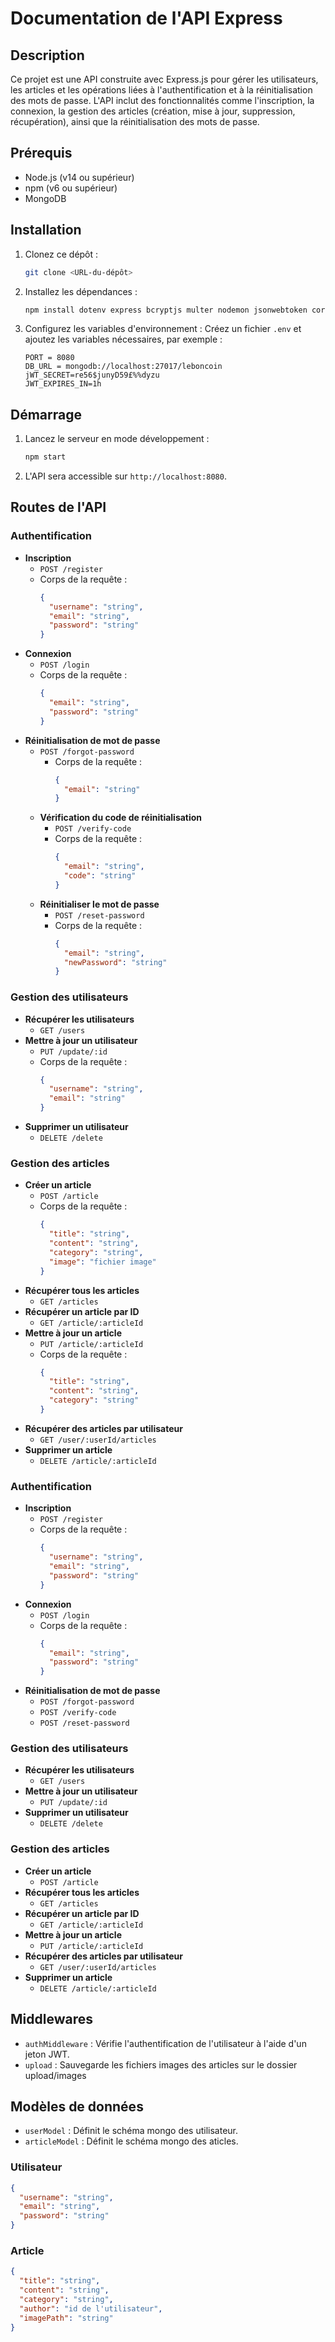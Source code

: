 # Documentation de l'API Express

## Description

Ce projet est une API construite avec Express.js pour gérer les utilisateurs, les articles et les opérations liées à l'authentification et à la réinitialisation des mots de passe. L'API inclut des fonctionnalités comme l'inscription, la connexion, la gestion des articles (création, mise à jour, suppression, récupération), ainsi que la réinitialisation des mots de passe.

## Prérequis

- Node.js (v14 ou supérieur)
- npm (v6 ou supérieur)
- MongoDB

## Installation

1. Clonez ce dépôt :
   ```bash
   git clone <URL-du-dépôt>
   ```
2. Installez les dépendances :
   ```bash
   npm install dotenv express bcryptjs multer nodemon jsonwebtoken cors crypto mailtrap mongoose
   ```
3. Configurez les variables d'environnement :
   Créez un fichier `.env` et ajoutez les variables nécessaires, par exemple :
   ```env
   PORT = 8080
   DB_URL = mongodb://localhost:27017/leboncoin
   jWT_SECRET=re56$junyD59£%%dyzu
   JWT_EXPIRES_IN=1h
   ```

## Démarrage

1. Lancez le serveur en mode développement :
   ```bash
   npm start
   ```
2. L'API sera accessible sur `http://localhost:8080`.

## Routes de l'API

### Authentification

- **Inscription**
  - `POST /register`
  - Corps de la requête :
    ```json
    {
      "username": "string",
      "email": "string",
      "password": "string"
    }
    ```
- **Connexion**
  - `POST /login`
  - Corps de la requête :
    ```json
    {
      "email": "string",
      "password": "string"
    }
    ```
- **Réinitialisation de mot de passe**
  - `POST /forgot-password`
    - Corps de la requête :
      ```json
      {
        "email": "string"
      }
      ```
  - **Vérification du code de réinitialisation**
    - `POST /verify-code`
    - Corps de la requête :
      ```json
      {
        "email": "string",
        "code": "string"
      }
      ```
  - **Réinitialiser le mot de passe**
    - `POST /reset-password`
    - Corps de la requête :
      ```json
      {
        "email": "string",
        "newPassword": "string"
      }
      ```

### Gestion des utilisateurs

- **Récupérer les utilisateurs**
  - `GET /users`
- **Mettre à jour un utilisateur**
  - `PUT /update/:id`
  - Corps de la requête :
    ```json
    {
      "username": "string",
      "email": "string"
    }
    ```
- **Supprimer un utilisateur**
  - `DELETE /delete`

### Gestion des articles

- **Créer un article**
  - `POST /article`
  - Corps de la requête :
    ```json
    {
      "title": "string",
      "content": "string",
      "category": "string",
      "image": "fichier image"
    }
    ```
- **Récupérer tous les articles**
  - `GET /articles`
- **Récupérer un article par ID**
  - `GET /article/:articleId`
- **Mettre à jour un article**
  - `PUT /article/:articleId`
  - Corps de la requête :
    ```json
    {
      "title": "string",
      "content": "string",
      "category": "string"
    }
    ```
- **Récupérer des articles par utilisateur**
  - `GET /user/:userId/articles`
- **Supprimer un article**
  - `DELETE /article/:articleId`

### Authentification

- **Inscription**
  - `POST /register`
  - Corps de la requête :
    ```json
    {
      "username": "string",
      "email": "string",
      "password": "string"
    }
    ```
- **Connexion**
  - `POST /login`
  - Corps de la requête :
    ```json
    {
      "email": "string",
      "password": "string"
    }
    ```
- **Réinitialisation de mot de passe**
  - `POST /forgot-password`
  - `POST /verify-code`
  - `POST /reset-password`

### Gestion des utilisateurs

- **Récupérer les utilisateurs**
  - `GET /users`
- **Mettre à jour un utilisateur**
  - `PUT /update/:id`
- **Supprimer un utilisateur**
  - `DELETE /delete`

### Gestion des articles

- **Créer un article**
  - `POST /article`
- **Récupérer tous les articles**
  - `GET /articles`
- **Récupérer un article par ID**
  - `GET /article/:articleId`
- **Mettre à jour un article**
  - `PUT /article/:articleId`
- **Récupérer des articles par utilisateur**
  - `GET /user/:userId/articles`
- **Supprimer un article**
  - `DELETE /article/:articleId`

## Middlewares

- `authMiddleware` : Vérifie l'authentification de l'utilisateur à l'aide d'un jeton JWT.
- `upload` : Sauvegarde les fichiers images des articles sur le dossier upload/images 

## Modèles de données
- `userModel` : Définit le schéma mongo des utilisateur.
- `articleModel` : Définit le schéma mongo des aticles.
### Utilisateur
```json
{
  "username": "string",
  "email": "string",
  "password": "string"
}
```

### Article
```json
{
  "title": "string",
  "content": "string",
  "category": "string",
  "author": "id de l'utilisateur",
  "imagePath": "string"
}
```


